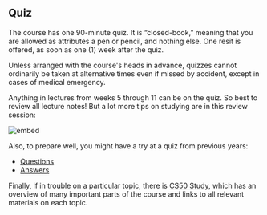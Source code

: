 ## Quiz

The course has one 90-minute quiz. It is “closed-book,” meaning that you are allowed as attributes a pen or pencil, and nothing else. One resit is offered, as soon as one (1) week after the quiz.

Unless arranged with the course's heads in advance, quizzes cannot ordinarily be taken at alternative times even if missed by accident, except in cases of medical emergency.

Anything in lectures from weeks 5 through 11 can be on the quiz. So best to review all lecture notes! But a lot more tips on studying are in this review session:

![embed](https://www.youtube.com/embed/wCS7il7_mWA?rel=0)

Also, to prepare well, you might have a try at a quiz from previous years:

- [Questions](http://cdn.cs50.net/2014/fall/quizzes/1/quiz1.pdf)
- [Answers](http://cdn.cs50.net/2014/fall/quizzes/1/key1.pdf)

Finally, if in trouble on a particular topic, there is [CS50 Study](https://study.cs50.net), which has an overview of many important parts of the course and links to all relevant materials on each topic.
